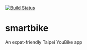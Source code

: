 [![Build Status](https://travis-ci.org/kreitai/smartbike.svg?branch=master)](https://travis-ci.org/kreitai/smartbike)
# smartbike
An expat-friendly Taipei YouBike app
